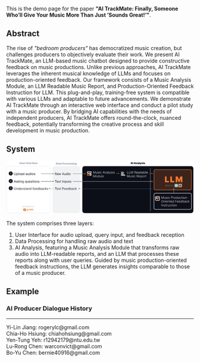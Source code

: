This is the demo page for the paper **"AI TrackMate: Finally, Someone Who’ll Give Your Music More Than Just ’Sounds Great!’"**.

## Abstract

The rise of _"bedroom producers"_ has democratized music creation, but challenges producers to objectively evaluate their work. We present AI TrackMate, an LLM-based music chatbot designed to provide constructive feedback on music productions. Unlike previous approaches, AI TrackMate leverages the inherent musical knowledge of LLMs and focuses on production-oriented feedback. Our framework consists of a Music Analysis Module, an LLM Readable Music Report, and Production-Oriented Feedback Instruction for LLM. This plug-and-play, training-free system is compatible with various LLMs and adaptable to future advancements. We demonstrate AI TrackMate through an interactive web interface and conduct a pilot study with a music producer. By bridging AI capabilities with the needs of independent producers, AI TrackMate offers round-the-clock, nuanced feedback, potentially transforming the creative process and skill development in music production.

## System

![System Overview](./assets/images/system.png "System Overview")

The system comprises three layers:

1. User Interface for audio upload, query input, and feedback reception
1. Data Processing for handling raw audio and text
1. AI Analysis, featuring a Music Analysis Module that transforms raw audio into LLM-readable reports, and an LLM that processes these reports along with user queries. Guided by music production-oriented feedback instructions, the LLM generates insights comparable to those of a music producer.

## Example

### AI Producer Dialogue History

<hr>
Yi-Lin Jiang: rogerylc@gmail.com<br /> 
Chia-Ho Hsiung: chiahohsiung@gmail.com<br /> 
Yen-Tung Yeh: r12942179@ntu.edu.tw<br />
Lu-Rong Chen: warconvict@gmail.com<br />
Bo-Yu Chen: bernie40916@gmail.com<br />
